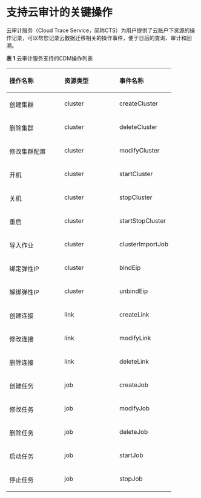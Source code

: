 # 支持云审计的关键操作<a name="dgc_01_0126"></a>

云审计服务（Cloud Trace Service，简称CTS）为用户提供了云账户下资源的操作记录，可以帮您记录云数据迁移相关的操作事件，便于日后的查询、审计和回溯。

**表 1**  云审计服务支持的CDM操作列表

<a name="zh-cn_topic_0118869085_table2091217150459"></a>
<table><thead align="left"><tr id="zh-cn_topic_0118869085_zh-cn_topic_0108275405_row16819228204512"><th class="cellrowborder" valign="top" width="33.33333333333333%" id="mcps1.2.4.1.1"><p id="zh-cn_topic_0118869085_zh-cn_topic_0108275405_p19819028134516"><a name="zh-cn_topic_0118869085_zh-cn_topic_0108275405_p19819028134516"></a><a name="zh-cn_topic_0118869085_zh-cn_topic_0108275405_p19819028134516"></a>操作名称</p>
</th>
<th class="cellrowborder" valign="top" width="33.33333333333333%" id="mcps1.2.4.1.2"><p id="zh-cn_topic_0118869085_zh-cn_topic_0108275405_p1981932814515"><a name="zh-cn_topic_0118869085_zh-cn_topic_0108275405_p1981932814515"></a><a name="zh-cn_topic_0118869085_zh-cn_topic_0108275405_p1981932814515"></a>资源类型</p>
</th>
<th class="cellrowborder" valign="top" width="33.33333333333333%" id="mcps1.2.4.1.3"><p id="zh-cn_topic_0118869085_zh-cn_topic_0108275405_p168199287457"><a name="zh-cn_topic_0118869085_zh-cn_topic_0108275405_p168199287457"></a><a name="zh-cn_topic_0118869085_zh-cn_topic_0108275405_p168199287457"></a>事件名称</p>
</th>
</tr>
</thead>
<tbody><tr id="zh-cn_topic_0118869085_zh-cn_topic_0108275405_row1281922819454"><td class="cellrowborder" valign="top" width="33.33333333333333%" headers="mcps1.2.4.1.1 "><p id="zh-cn_topic_0118869085_zh-cn_topic_0108275405_p4186185244820"><a name="zh-cn_topic_0118869085_zh-cn_topic_0108275405_p4186185244820"></a><a name="zh-cn_topic_0118869085_zh-cn_topic_0108275405_p4186185244820"></a>创建集群</p>
</td>
<td class="cellrowborder" valign="top" width="33.33333333333333%" headers="mcps1.2.4.1.2 "><p id="zh-cn_topic_0118869085_zh-cn_topic_0108275405_p106481451105210"><a name="zh-cn_topic_0118869085_zh-cn_topic_0108275405_p106481451105210"></a><a name="zh-cn_topic_0118869085_zh-cn_topic_0108275405_p106481451105210"></a>cluster</p>
</td>
<td class="cellrowborder" valign="top" width="33.33333333333333%" headers="mcps1.2.4.1.3 "><p id="zh-cn_topic_0118869085_zh-cn_topic_0108275405_p16962822145317"><a name="zh-cn_topic_0118869085_zh-cn_topic_0108275405_p16962822145317"></a><a name="zh-cn_topic_0118869085_zh-cn_topic_0108275405_p16962822145317"></a>createCluster</p>
</td>
</tr>
<tr id="zh-cn_topic_0118869085_zh-cn_topic_0108275405_row1081911285451"><td class="cellrowborder" valign="top" width="33.33333333333333%" headers="mcps1.2.4.1.1 "><p id="zh-cn_topic_0118869085_zh-cn_topic_0108275405_p101865525489"><a name="zh-cn_topic_0118869085_zh-cn_topic_0108275405_p101865525489"></a><a name="zh-cn_topic_0118869085_zh-cn_topic_0108275405_p101865525489"></a>删除集群</p>
</td>
<td class="cellrowborder" valign="top" width="33.33333333333333%" headers="mcps1.2.4.1.2 "><p id="zh-cn_topic_0118869085_zh-cn_topic_0108275405_p1064805116524"><a name="zh-cn_topic_0118869085_zh-cn_topic_0108275405_p1064805116524"></a><a name="zh-cn_topic_0118869085_zh-cn_topic_0108275405_p1064805116524"></a>cluster</p>
</td>
<td class="cellrowborder" valign="top" width="33.33333333333333%" headers="mcps1.2.4.1.3 "><p id="zh-cn_topic_0118869085_zh-cn_topic_0108275405_p1962322175316"><a name="zh-cn_topic_0118869085_zh-cn_topic_0108275405_p1962322175316"></a><a name="zh-cn_topic_0118869085_zh-cn_topic_0108275405_p1962322175316"></a>deleteCluster</p>
</td>
</tr>
<tr id="zh-cn_topic_0118869085_zh-cn_topic_0108275405_row58194287456"><td class="cellrowborder" valign="top" width="33.33333333333333%" headers="mcps1.2.4.1.1 "><p id="zh-cn_topic_0118869085_zh-cn_topic_0108275405_p10186105264818"><a name="zh-cn_topic_0118869085_zh-cn_topic_0108275405_p10186105264818"></a><a name="zh-cn_topic_0118869085_zh-cn_topic_0108275405_p10186105264818"></a>修改集群配置</p>
</td>
<td class="cellrowborder" valign="top" width="33.33333333333333%" headers="mcps1.2.4.1.2 "><p id="zh-cn_topic_0118869085_zh-cn_topic_0108275405_p4648125125219"><a name="zh-cn_topic_0118869085_zh-cn_topic_0108275405_p4648125125219"></a><a name="zh-cn_topic_0118869085_zh-cn_topic_0108275405_p4648125125219"></a>cluster</p>
</td>
<td class="cellrowborder" valign="top" width="33.33333333333333%" headers="mcps1.2.4.1.3 "><p id="zh-cn_topic_0118869085_zh-cn_topic_0108275405_p159621822155314"><a name="zh-cn_topic_0118869085_zh-cn_topic_0108275405_p159621822155314"></a><a name="zh-cn_topic_0118869085_zh-cn_topic_0108275405_p159621822155314"></a>modifyCluster</p>
</td>
</tr>
<tr id="zh-cn_topic_0118869085_zh-cn_topic_0108275405_row13819228144517"><td class="cellrowborder" valign="top" width="33.33333333333333%" headers="mcps1.2.4.1.1 "><p id="zh-cn_topic_0118869085_zh-cn_topic_0108275405_p15186105219482"><a name="zh-cn_topic_0118869085_zh-cn_topic_0108275405_p15186105219482"></a><a name="zh-cn_topic_0118869085_zh-cn_topic_0108275405_p15186105219482"></a>开机</p>
</td>
<td class="cellrowborder" valign="top" width="33.33333333333333%" headers="mcps1.2.4.1.2 "><p id="zh-cn_topic_0118869085_zh-cn_topic_0108275405_p19648651115210"><a name="zh-cn_topic_0118869085_zh-cn_topic_0108275405_p19648651115210"></a><a name="zh-cn_topic_0118869085_zh-cn_topic_0108275405_p19648651115210"></a>cluster</p>
</td>
<td class="cellrowborder" valign="top" width="33.33333333333333%" headers="mcps1.2.4.1.3 "><p id="zh-cn_topic_0118869085_zh-cn_topic_0108275405_p996292265319"><a name="zh-cn_topic_0118869085_zh-cn_topic_0108275405_p996292265319"></a><a name="zh-cn_topic_0118869085_zh-cn_topic_0108275405_p996292265319"></a>startCluster</p>
</td>
</tr>
<tr id="zh-cn_topic_0118869085_zh-cn_topic_0108275405_row10819162854512"><td class="cellrowborder" valign="top" width="33.33333333333333%" headers="mcps1.2.4.1.1 "><p id="zh-cn_topic_0118869085_zh-cn_topic_0108275405_p1118655234813"><a name="zh-cn_topic_0118869085_zh-cn_topic_0108275405_p1118655234813"></a><a name="zh-cn_topic_0118869085_zh-cn_topic_0108275405_p1118655234813"></a>关机</p>
</td>
<td class="cellrowborder" valign="top" width="33.33333333333333%" headers="mcps1.2.4.1.2 "><p id="zh-cn_topic_0118869085_zh-cn_topic_0108275405_p176489517520"><a name="zh-cn_topic_0118869085_zh-cn_topic_0108275405_p176489517520"></a><a name="zh-cn_topic_0118869085_zh-cn_topic_0108275405_p176489517520"></a>cluster</p>
</td>
<td class="cellrowborder" valign="top" width="33.33333333333333%" headers="mcps1.2.4.1.3 "><p id="zh-cn_topic_0118869085_zh-cn_topic_0108275405_p16962112217531"><a name="zh-cn_topic_0118869085_zh-cn_topic_0108275405_p16962112217531"></a><a name="zh-cn_topic_0118869085_zh-cn_topic_0108275405_p16962112217531"></a>stopCluster</p>
</td>
</tr>
<tr id="zh-cn_topic_0118869085_zh-cn_topic_0108275405_row281932811452"><td class="cellrowborder" valign="top" width="33.33333333333333%" headers="mcps1.2.4.1.1 "><p id="zh-cn_topic_0118869085_zh-cn_topic_0108275405_p11866521483"><a name="zh-cn_topic_0118869085_zh-cn_topic_0108275405_p11866521483"></a><a name="zh-cn_topic_0118869085_zh-cn_topic_0108275405_p11866521483"></a>重启</p>
</td>
<td class="cellrowborder" valign="top" width="33.33333333333333%" headers="mcps1.2.4.1.2 "><p id="zh-cn_topic_0118869085_zh-cn_topic_0108275405_p19648155115521"><a name="zh-cn_topic_0118869085_zh-cn_topic_0108275405_p19648155115521"></a><a name="zh-cn_topic_0118869085_zh-cn_topic_0108275405_p19648155115521"></a>cluster</p>
</td>
<td class="cellrowborder" valign="top" width="33.33333333333333%" headers="mcps1.2.4.1.3 "><p id="zh-cn_topic_0118869085_zh-cn_topic_0108275405_p59624224534"><a name="zh-cn_topic_0118869085_zh-cn_topic_0108275405_p59624224534"></a><a name="zh-cn_topic_0118869085_zh-cn_topic_0108275405_p59624224534"></a>startStopCluster</p>
</td>
</tr>
<tr id="zh-cn_topic_0118869085_zh-cn_topic_0108275405_row18193283458"><td class="cellrowborder" valign="top" width="33.33333333333333%" headers="mcps1.2.4.1.1 "><p id="zh-cn_topic_0118869085_zh-cn_topic_0108275405_p1318645244814"><a name="zh-cn_topic_0118869085_zh-cn_topic_0108275405_p1318645244814"></a><a name="zh-cn_topic_0118869085_zh-cn_topic_0108275405_p1318645244814"></a>导入作业</p>
</td>
<td class="cellrowborder" valign="top" width="33.33333333333333%" headers="mcps1.2.4.1.2 "><p id="zh-cn_topic_0118869085_zh-cn_topic_0108275405_p7648751185212"><a name="zh-cn_topic_0118869085_zh-cn_topic_0108275405_p7648751185212"></a><a name="zh-cn_topic_0118869085_zh-cn_topic_0108275405_p7648751185212"></a>cluster</p>
</td>
<td class="cellrowborder" valign="top" width="33.33333333333333%" headers="mcps1.2.4.1.3 "><p id="zh-cn_topic_0118869085_zh-cn_topic_0108275405_p12962192212531"><a name="zh-cn_topic_0118869085_zh-cn_topic_0108275405_p12962192212531"></a><a name="zh-cn_topic_0118869085_zh-cn_topic_0108275405_p12962192212531"></a>clusterImportJob</p>
</td>
</tr>
<tr id="zh-cn_topic_0118869085_zh-cn_topic_0108275405_row12819028154510"><td class="cellrowborder" valign="top" width="33.33333333333333%" headers="mcps1.2.4.1.1 "><p id="zh-cn_topic_0118869085_zh-cn_topic_0108275405_p101861452174812"><a name="zh-cn_topic_0118869085_zh-cn_topic_0108275405_p101861452174812"></a><a name="zh-cn_topic_0118869085_zh-cn_topic_0108275405_p101861452174812"></a>绑定弹性IP</p>
</td>
<td class="cellrowborder" valign="top" width="33.33333333333333%" headers="mcps1.2.4.1.2 "><p id="zh-cn_topic_0118869085_zh-cn_topic_0108275405_p564895145218"><a name="zh-cn_topic_0118869085_zh-cn_topic_0108275405_p564895145218"></a><a name="zh-cn_topic_0118869085_zh-cn_topic_0108275405_p564895145218"></a>cluster</p>
</td>
<td class="cellrowborder" valign="top" width="33.33333333333333%" headers="mcps1.2.4.1.3 "><p id="zh-cn_topic_0118869085_zh-cn_topic_0108275405_p5962162217539"><a name="zh-cn_topic_0118869085_zh-cn_topic_0108275405_p5962162217539"></a><a name="zh-cn_topic_0118869085_zh-cn_topic_0108275405_p5962162217539"></a>bindEip</p>
</td>
</tr>
<tr id="zh-cn_topic_0118869085_zh-cn_topic_0108275405_row1881914289457"><td class="cellrowborder" valign="top" width="33.33333333333333%" headers="mcps1.2.4.1.1 "><p id="zh-cn_topic_0118869085_zh-cn_topic_0108275405_p1218665212485"><a name="zh-cn_topic_0118869085_zh-cn_topic_0108275405_p1218665212485"></a><a name="zh-cn_topic_0118869085_zh-cn_topic_0108275405_p1218665212485"></a>解绑弹性IP</p>
</td>
<td class="cellrowborder" valign="top" width="33.33333333333333%" headers="mcps1.2.4.1.2 "><p id="zh-cn_topic_0118869085_zh-cn_topic_0108275405_p116481851135212"><a name="zh-cn_topic_0118869085_zh-cn_topic_0108275405_p116481851135212"></a><a name="zh-cn_topic_0118869085_zh-cn_topic_0108275405_p116481851135212"></a>cluster</p>
</td>
<td class="cellrowborder" valign="top" width="33.33333333333333%" headers="mcps1.2.4.1.3 "><p id="zh-cn_topic_0118869085_zh-cn_topic_0108275405_p1496212215314"><a name="zh-cn_topic_0118869085_zh-cn_topic_0108275405_p1496212215314"></a><a name="zh-cn_topic_0118869085_zh-cn_topic_0108275405_p1496212215314"></a>unbindEip</p>
</td>
</tr>
<tr id="zh-cn_topic_0118869085_zh-cn_topic_0108275405_row4819162813454"><td class="cellrowborder" valign="top" width="33.33333333333333%" headers="mcps1.2.4.1.1 "><p id="zh-cn_topic_0118869085_zh-cn_topic_0108275405_p10186175284817"><a name="zh-cn_topic_0118869085_zh-cn_topic_0108275405_p10186175284817"></a><a name="zh-cn_topic_0118869085_zh-cn_topic_0108275405_p10186175284817"></a>创建连接</p>
</td>
<td class="cellrowborder" valign="top" width="33.33333333333333%" headers="mcps1.2.4.1.2 "><p id="zh-cn_topic_0118869085_zh-cn_topic_0108275405_p156481851125210"><a name="zh-cn_topic_0118869085_zh-cn_topic_0108275405_p156481851125210"></a><a name="zh-cn_topic_0118869085_zh-cn_topic_0108275405_p156481851125210"></a>link</p>
</td>
<td class="cellrowborder" valign="top" width="33.33333333333333%" headers="mcps1.2.4.1.3 "><p id="zh-cn_topic_0118869085_zh-cn_topic_0108275405_p996210223534"><a name="zh-cn_topic_0118869085_zh-cn_topic_0108275405_p996210223534"></a><a name="zh-cn_topic_0118869085_zh-cn_topic_0108275405_p996210223534"></a>createLink</p>
</td>
</tr>
<tr id="zh-cn_topic_0118869085_zh-cn_topic_0108275405_row1781932811459"><td class="cellrowborder" valign="top" width="33.33333333333333%" headers="mcps1.2.4.1.1 "><p id="zh-cn_topic_0118869085_zh-cn_topic_0108275405_p18186452124818"><a name="zh-cn_topic_0118869085_zh-cn_topic_0108275405_p18186452124818"></a><a name="zh-cn_topic_0118869085_zh-cn_topic_0108275405_p18186452124818"></a>修改连接</p>
</td>
<td class="cellrowborder" valign="top" width="33.33333333333333%" headers="mcps1.2.4.1.2 "><p id="zh-cn_topic_0118869085_zh-cn_topic_0108275405_p14648151115213"><a name="zh-cn_topic_0118869085_zh-cn_topic_0108275405_p14648151115213"></a><a name="zh-cn_topic_0118869085_zh-cn_topic_0108275405_p14648151115213"></a>link</p>
</td>
<td class="cellrowborder" valign="top" width="33.33333333333333%" headers="mcps1.2.4.1.3 "><p id="zh-cn_topic_0118869085_zh-cn_topic_0108275405_p1962722105313"><a name="zh-cn_topic_0118869085_zh-cn_topic_0108275405_p1962722105313"></a><a name="zh-cn_topic_0118869085_zh-cn_topic_0108275405_p1962722105313"></a>modifyLink</p>
</td>
</tr>
<tr id="zh-cn_topic_0118869085_zh-cn_topic_0108275405_row281912287459"><td class="cellrowborder" valign="top" width="33.33333333333333%" headers="mcps1.2.4.1.1 "><p id="zh-cn_topic_0118869085_zh-cn_topic_0108275405_p3186552144815"><a name="zh-cn_topic_0118869085_zh-cn_topic_0108275405_p3186552144815"></a><a name="zh-cn_topic_0118869085_zh-cn_topic_0108275405_p3186552144815"></a>删除连接</p>
</td>
<td class="cellrowborder" valign="top" width="33.33333333333333%" headers="mcps1.2.4.1.2 "><p id="zh-cn_topic_0118869085_zh-cn_topic_0108275405_p16648165111526"><a name="zh-cn_topic_0118869085_zh-cn_topic_0108275405_p16648165111526"></a><a name="zh-cn_topic_0118869085_zh-cn_topic_0108275405_p16648165111526"></a>link</p>
</td>
<td class="cellrowborder" valign="top" width="33.33333333333333%" headers="mcps1.2.4.1.3 "><p id="zh-cn_topic_0118869085_zh-cn_topic_0108275405_p209621622155319"><a name="zh-cn_topic_0118869085_zh-cn_topic_0108275405_p209621622155319"></a><a name="zh-cn_topic_0118869085_zh-cn_topic_0108275405_p209621622155319"></a>deleteLink</p>
</td>
</tr>
<tr id="zh-cn_topic_0118869085_zh-cn_topic_0108275405_row181972834514"><td class="cellrowborder" valign="top" width="33.33333333333333%" headers="mcps1.2.4.1.1 "><p id="zh-cn_topic_0118869085_zh-cn_topic_0108275405_p1218675216481"><a name="zh-cn_topic_0118869085_zh-cn_topic_0108275405_p1218675216481"></a><a name="zh-cn_topic_0118869085_zh-cn_topic_0108275405_p1218675216481"></a>创建任务</p>
</td>
<td class="cellrowborder" valign="top" width="33.33333333333333%" headers="mcps1.2.4.1.2 "><p id="zh-cn_topic_0118869085_zh-cn_topic_0108275405_p156481451105217"><a name="zh-cn_topic_0118869085_zh-cn_topic_0108275405_p156481451105217"></a><a name="zh-cn_topic_0118869085_zh-cn_topic_0108275405_p156481451105217"></a>job</p>
</td>
<td class="cellrowborder" valign="top" width="33.33333333333333%" headers="mcps1.2.4.1.3 "><p id="zh-cn_topic_0118869085_zh-cn_topic_0108275405_p12962162235319"><a name="zh-cn_topic_0118869085_zh-cn_topic_0108275405_p12962162235319"></a><a name="zh-cn_topic_0118869085_zh-cn_topic_0108275405_p12962162235319"></a>createJob</p>
</td>
</tr>
<tr id="zh-cn_topic_0118869085_zh-cn_topic_0108275405_row481962815454"><td class="cellrowborder" valign="top" width="33.33333333333333%" headers="mcps1.2.4.1.1 "><p id="zh-cn_topic_0118869085_zh-cn_topic_0108275405_p318645214489"><a name="zh-cn_topic_0118869085_zh-cn_topic_0108275405_p318645214489"></a><a name="zh-cn_topic_0118869085_zh-cn_topic_0108275405_p318645214489"></a>修改任务</p>
</td>
<td class="cellrowborder" valign="top" width="33.33333333333333%" headers="mcps1.2.4.1.2 "><p id="zh-cn_topic_0118869085_zh-cn_topic_0108275405_p16481951195220"><a name="zh-cn_topic_0118869085_zh-cn_topic_0108275405_p16481951195220"></a><a name="zh-cn_topic_0118869085_zh-cn_topic_0108275405_p16481951195220"></a>job</p>
</td>
<td class="cellrowborder" valign="top" width="33.33333333333333%" headers="mcps1.2.4.1.3 "><p id="zh-cn_topic_0118869085_zh-cn_topic_0108275405_p10962422165315"><a name="zh-cn_topic_0118869085_zh-cn_topic_0108275405_p10962422165315"></a><a name="zh-cn_topic_0118869085_zh-cn_topic_0108275405_p10962422165315"></a>modifyJob</p>
</td>
</tr>
<tr id="zh-cn_topic_0118869085_zh-cn_topic_0108275405_row98190285452"><td class="cellrowborder" valign="top" width="33.33333333333333%" headers="mcps1.2.4.1.1 "><p id="zh-cn_topic_0118869085_zh-cn_topic_0108275405_p2186115274811"><a name="zh-cn_topic_0118869085_zh-cn_topic_0108275405_p2186115274811"></a><a name="zh-cn_topic_0118869085_zh-cn_topic_0108275405_p2186115274811"></a>删除任务</p>
</td>
<td class="cellrowborder" valign="top" width="33.33333333333333%" headers="mcps1.2.4.1.2 "><p id="zh-cn_topic_0118869085_zh-cn_topic_0108275405_p1264816514520"><a name="zh-cn_topic_0118869085_zh-cn_topic_0108275405_p1264816514520"></a><a name="zh-cn_topic_0118869085_zh-cn_topic_0108275405_p1264816514520"></a>job</p>
</td>
<td class="cellrowborder" valign="top" width="33.33333333333333%" headers="mcps1.2.4.1.3 "><p id="zh-cn_topic_0118869085_zh-cn_topic_0108275405_p99627229530"><a name="zh-cn_topic_0118869085_zh-cn_topic_0108275405_p99627229530"></a><a name="zh-cn_topic_0118869085_zh-cn_topic_0108275405_p99627229530"></a>deleteJob</p>
</td>
</tr>
<tr id="zh-cn_topic_0118869085_zh-cn_topic_0108275405_row28199285459"><td class="cellrowborder" valign="top" width="33.33333333333333%" headers="mcps1.2.4.1.1 "><p id="zh-cn_topic_0118869085_zh-cn_topic_0108275405_p9186165224817"><a name="zh-cn_topic_0118869085_zh-cn_topic_0108275405_p9186165224817"></a><a name="zh-cn_topic_0118869085_zh-cn_topic_0108275405_p9186165224817"></a>启动任务</p>
</td>
<td class="cellrowborder" valign="top" width="33.33333333333333%" headers="mcps1.2.4.1.2 "><p id="zh-cn_topic_0118869085_zh-cn_topic_0108275405_p18648185117528"><a name="zh-cn_topic_0118869085_zh-cn_topic_0108275405_p18648185117528"></a><a name="zh-cn_topic_0118869085_zh-cn_topic_0108275405_p18648185117528"></a>job</p>
</td>
<td class="cellrowborder" valign="top" width="33.33333333333333%" headers="mcps1.2.4.1.3 "><p id="zh-cn_topic_0118869085_zh-cn_topic_0108275405_p149621122185318"><a name="zh-cn_topic_0118869085_zh-cn_topic_0108275405_p149621122185318"></a><a name="zh-cn_topic_0118869085_zh-cn_topic_0108275405_p149621122185318"></a>startJob</p>
</td>
</tr>
<tr id="zh-cn_topic_0118869085_zh-cn_topic_0108275405_row13819172874513"><td class="cellrowborder" valign="top" width="33.33333333333333%" headers="mcps1.2.4.1.1 "><p id="zh-cn_topic_0118869085_zh-cn_topic_0108275405_p20186752124812"><a name="zh-cn_topic_0118869085_zh-cn_topic_0108275405_p20186752124812"></a><a name="zh-cn_topic_0118869085_zh-cn_topic_0108275405_p20186752124812"></a>停止任务</p>
</td>
<td class="cellrowborder" valign="top" width="33.33333333333333%" headers="mcps1.2.4.1.2 "><p id="zh-cn_topic_0118869085_zh-cn_topic_0108275405_p1764816519522"><a name="zh-cn_topic_0118869085_zh-cn_topic_0108275405_p1764816519522"></a><a name="zh-cn_topic_0118869085_zh-cn_topic_0108275405_p1764816519522"></a>job</p>
</td>
<td class="cellrowborder" valign="top" width="33.33333333333333%" headers="mcps1.2.4.1.3 "><p id="zh-cn_topic_0118869085_zh-cn_topic_0108275405_p496202245317"><a name="zh-cn_topic_0118869085_zh-cn_topic_0108275405_p496202245317"></a><a name="zh-cn_topic_0118869085_zh-cn_topic_0108275405_p496202245317"></a>stopJob</p>
</td>
</tr>
</tbody>
</table>

